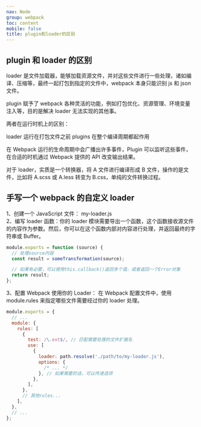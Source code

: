 ```yaml
---
nav: Node
group: webpack
toc: content
mobile: false
title: plugin和loader的区别
---
```


## plugin 和 loader 的区别

loader 是文件加载器，能够加载资源文件，并对这些文件进行一些处理，诸如编译、压缩等，最终一起打包到指定的文件中，webpack 本身只能识别 js 和 json 文件。

plugin 赋予了 webpack 各种灵活的功能，例如打包优化、资源管理、环境变量注入等，目的是解决 loader 无法实现的其他事。

两者在运行时机上的区别：

loader 运行在打包文件之前
plugins 在整个编译周期都起作用

在 Webpack 运行的生命周期中会广播出许多事件，Plugin 可以监听这些事件，在合适的时机通过 Webpack 提供的 API 改变输出结果。

对于 loader，实质是一个转换器，将 A 文件进行编译形成 B 文件，操作的是文件，比如将 A.scss 或 A.less 转变为 B.css，单纯的文件转换过程。

## 手写一个 webpack 的自定义 loader

1、创建一个 JavaScript 文件： my-loader.js<br/>
2、编写 loader 函数：你的 loader 模块需要导出一个函数，这个函数接收源文件的内容作为参数。然后，你可以在这个函数内部对内容进行处理，并返回最终的字符串或 Buffer。<br/>

```js
module.exports = function (source) {
  // 处理source内容
  const result = someTransformation(source);

  // 如果有必要，可以使用this.callback()返回多个值，或者返回一个Error对象
  return result;
};
```

3、配置 Webpack 使用你的 Loader：
在 Webpack 配置文件中，使用 module.rules 来指定哪些文件需要经过你的 loader 处理。

```js
module.exports = {
  // ...
  module: {
    rules: [
      {
        test: /\.ext$/, // 匹配需要处理的文件扩展名
        use: [
          {
            loader: path.resolve('./path/to/my-loader.js'),
            options: {
              /* ... */
            }, // 如果需要的话，可以传递选项
          },
        ],
      },
      // 其他rules...
    ],
  },
  // ...
};
```
